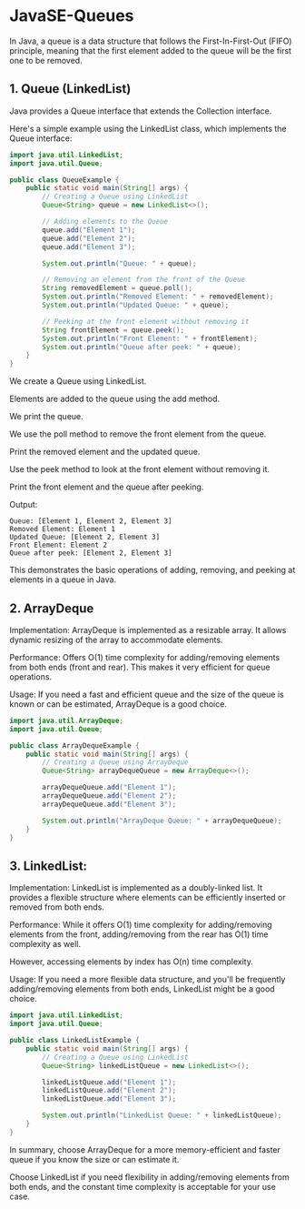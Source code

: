 # JavaSE-Queues

In Java, a queue is a data structure that follows the First-In-First-Out (FIFO) principle, meaning that the first element added to the queue will be the first one to be removed.

## 1. Queue (LinkedList)

Java provides a Queue interface that extends the Collection interface.

Here's a simple example using the LinkedList class, which implements the Queue interface:

```java
import java.util.LinkedList;
import java.util.Queue;

public class QueueExample {
    public static void main(String[] args) {
        // Creating a Queue using LinkedList
        Queue<String> queue = new LinkedList<>();

        // Adding elements to the Queue
        queue.add("Element 1");
        queue.add("Element 2");
        queue.add("Element 3");

        System.out.println("Queue: " + queue);

        // Removing an element from the front of the Queue
        String removedElement = queue.poll();
        System.out.println("Removed Element: " + removedElement);
        System.out.println("Updated Queue: " + queue);

        // Peeking at the front element without removing it
        String frontElement = queue.peek();
        System.out.println("Front Element: " + frontElement);
        System.out.println("Queue after peek: " + queue);
    }
}
```

We create a Queue using LinkedList.

Elements are added to the queue using the add method.

We print the queue.

We use the poll method to remove the front element from the queue.

Print the removed element and the updated queue.

Use the peek method to look at the front element without removing it.

Print the front element and the queue after peeking.

Output:
```
Queue: [Element 1, Element 2, Element 3]
Removed Element: Element 1
Updated Queue: [Element 2, Element 3]
Front Element: Element 2
Queue after peek: [Element 2, Element 3]
```
This demonstrates the basic operations of adding, removing, and peeking at elements in a queue in Java.

## 2. ArrayDeque

Implementation: ArrayDeque is implemented as a resizable array. It allows dynamic resizing of the array to accommodate elements.

Performance: Offers O(1) time complexity for adding/removing elements from both ends (front and rear). This makes it very efficient for queue operations.

Usage: If you need a fast and efficient queue and the size of the queue is known or can be estimated, ArrayDeque is a good choice.

```java
import java.util.ArrayDeque;
import java.util.Queue;

public class ArrayDequeExample {
    public static void main(String[] args) {
        // Creating a Queue using ArrayDeque
        Queue<String> arrayDequeQueue = new ArrayDeque<>();

        arrayDequeQueue.add("Element 1");
        arrayDequeQueue.add("Element 2");
        arrayDequeQueue.add("Element 3");

        System.out.println("ArrayDeque Queue: " + arrayDequeQueue);
    }
}
```

## 3. LinkedList:
Implementation: LinkedList is implemented as a doubly-linked list. It provides a flexible structure where elements can be efficiently inserted or removed from both ends.

Performance: While it offers O(1) time complexity for adding/removing elements from the front, adding/removing from the rear has O(1) time complexity as well. 

However, accessing elements by index has O(n) time complexity.

Usage: If you need a more flexible data structure, and you'll be frequently adding/removing elements from both ends, LinkedList might be a good choice.

```java
import java.util.LinkedList;
import java.util.Queue;

public class LinkedListExample {
    public static void main(String[] args) {
        // Creating a Queue using LinkedList
        Queue<String> linkedListQueue = new LinkedList<>();

        linkedListQueue.add("Element 1");
        linkedListQueue.add("Element 2");
        linkedListQueue.add("Element 3");

        System.out.println("LinkedList Queue: " + linkedListQueue);
    }
}
```

In summary, choose ArrayDeque for a more memory-efficient and faster queue if you know the size or can estimate it. 

Choose LinkedList if you need flexibility in adding/removing elements from both ends, and the constant time complexity is acceptable for your use case.
